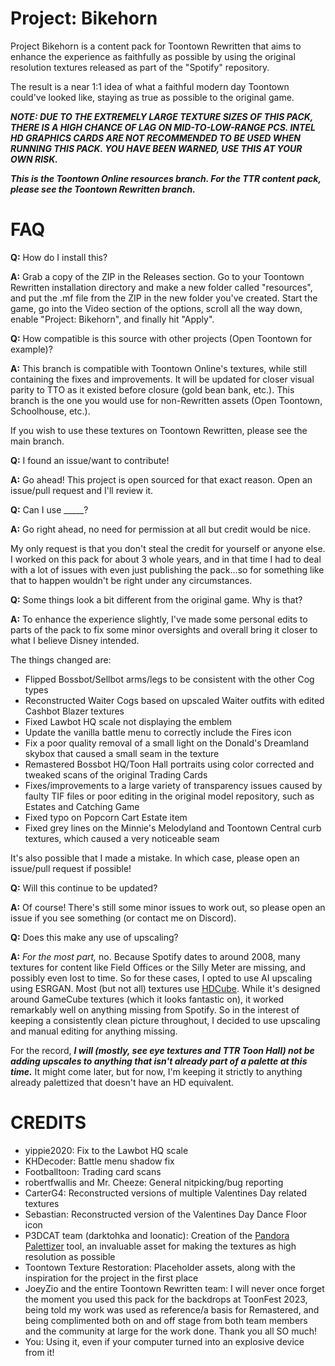 # Project: Bikehorn

Project Bikehorn is a content pack for Toontown Rewritten that aims to enhance the experience as faithfully as possible by using the original resolution textures released as part of the "Spotify" repository.

The result is a near 1:1 idea of what a faithful modern day Toontown could've looked like, staying as true as possible to the original game.

***NOTE: DUE TO THE EXTREMELY LARGE TEXTURE SIZES OF THIS PACK, THERE IS A HIGH CHANCE OF LAG ON MID-TO-LOW-RANGE PCS. INTEL HD GRAPHICS CARDS ARE NOT RECOMMENDED TO BE USED WHEN RUNNING THIS PACK. YOU HAVE BEEN WARNED, USE THIS AT YOUR OWN RISK.***

***This is the Toontown Online resources branch. For the TTR content pack, please see the Toontown Rewritten branch.***

# FAQ

**Q:** How do I install this?

**A:** Grab a copy of the ZIP in the Releases section. Go to your Toontown Rewritten installation directory and make a new folder called "resources", and put the .mf file from the ZIP in the new folder you've created. Start the game, go into the Video section of the options, scroll all the way down, enable "Project: Bikehorn", and finally hit "Apply".

**Q:** How compatible is this source with other projects (Open Toontown for example)?

**A:** This branch is compatible with Toontown Online's textures, while still containing the fixes and improvements. It will be updated for closer visual parity to TTO as it existed before closure (gold bean bank, etc.). This branch is the one you would use for non-Rewritten assets (Open Toontown, Schoolhouse, etc.).

If you wish to use these textures on Toontown Rewritten, please see the main branch.

**Q:** I found an issue/want to contribute!

**A:** Go ahead! This project is open sourced for that exact reason. Open an issue/pull request and I'll review it.

**Q:** Can I use _____?

**A:** Go right ahead, no need for permission at all but credit would be nice.

My only request is that you don't steal the credit for yourself or anyone else. I worked on this pack for about 3 whole years, and in that time I had to deal with a lot of issues with even just publishing the pack...so for something like that to happen wouldn't be right under any circumstances.

**Q:** Some things look a bit different from the original game. Why is that?

**A:** To enhance the experience slightly, I've made some personal edits to parts of the pack to fix some minor oversights and overall bring it closer to what I believe Disney intended.

The things changed are:

* Flipped Bossbot/Sellbot arms/legs to be consistent with the other Cog types
* Reconstructed Waiter Cogs based on upscaled Waiter outfits with edited Cashbot Blazer textures
* Fixed Lawbot HQ scale not displaying the emblem
* Update the vanilla battle menu to correctly include the Fires icon
* Fix a poor quality removal of a small light on the Donald's Dreamland skybox that caused a small seam in the texture
* Remastered Bossbot HQ/Toon Hall portraits using color corrected and tweaked scans of the original Trading Cards
* Fixes/improvements to a large variety of transparency issues caused by faulty TIF files or poor editing in the original model repository, such as Estates and Catching Game
* Fixed typo on Popcorn Cart Estate item
* Fixed grey lines on the Minnie's Melodyland and Toontown Central curb textures, which caused a very noticeable seam

It's also possible that I made a mistake. In which case, please open an issue/pull request if possible!

**Q:** Will this continue to be updated?

**A:** Of course! There's still some minor issues to work out, so please open an issue if you see something (or contact me on Discord).

**Q:** Does this make any use of upscaling?

**A:** *For the most part,* no. Because Spotify dates to around 2008, many textures for content like Field Offices or the Silly Meter are missing, and possibly even lost to time. So for these cases, I opted to use AI upscaling using ESRGAN. Most (but not all) textures use [HDCube](https://github.com/Venomalia/HDcube). While it's designed around GameCube textures (which it looks fantastic on), it worked remarkably well on anything missing from Spotify. So in the interest of keeping a consistently clean picture throughout, I decided to use upscaling and manual editing for anything missing.

For the record, ***I will (mostly, see eye textures and TTR Toon Hall) not be adding upscales to anything that isn't already part of a palette at this time.*** It might come later, but for now, I'm keeping it strictly to anything already palettized that doesn't have an HD equivalent.

# CREDITS

* yippie2020: Fix to the Lawbot HQ scale
* KHDecoder: Battle menu shadow fix
* Footballtoon: Trading card scans
* robertfwallis and Mr. Cheeze: General nitpicking/bug reporting
* CarterG4: Reconstructed versions of multiple Valentines Day related textures
* Sebastian: Reconstructed version of the Valentines Day Dance Floor icon
* P3DCAT team (darktohka and loonatic): Creation of the [Pandora Palettizer](https://github.com/P3DCAT/PandoraPalettizer) tool, an invaluable asset for making the textures as high resolution as possible
* Toontown Texture Restoration: Placeholder assets, along with the inspiration for the project in the first place
* JoeyZio and the entire Toontown Rewritten team: I will never once forget the moment you used this pack for the backdrops at ToonFest 2023, being told my work was used as reference/a basis for Remastered, and being complimented both on and off stage from both team members and the community at large for the work done. Thank you all SO much!
* You: Using it, even if your computer turned into an explosive device from it!